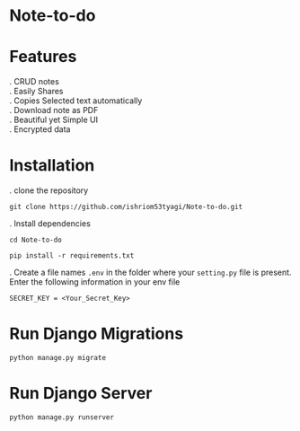 # Note-to-do

# Features
. CRUD notes
<br>
. Easily Shares
<br>
. Copies Selected text automatically
<br>
. Download note as PDF
<br>
. Beautiful yet Simple UI
<br>
. Encrypted data

# Installation

. clone the repository

 ``` git clone https://github.com/ishriom53tyagi/Note-to-do.git ```
 
. Install dependencies

```cd Note-to-do ```

``` pip install -r requirements.txt ```

. Create a file names  ``` .env ```  in the folder  where your ``` setting.py ``` file is present. Enter the following information in your env file

``` SECRET_KEY = <Your_Secret_Key> ```

# Run Django Migrations
 ``` python manage.py migrate ```
 
 # Run Django Server 
 ``` python manage.py runserver ```
 
